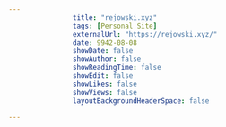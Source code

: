 ---
                title: "rejowski.xyz"
                tags: [Personal Site]
                externalUrl: "https://rejowski.xyz/"
                date: 9942-08-08
                showDate: false
                showAuthor: false
                showReadingTime: false
                showEdit: false
                showLikes: false
                showViews: false
                layoutBackgroundHeaderSpace: false
                ---
